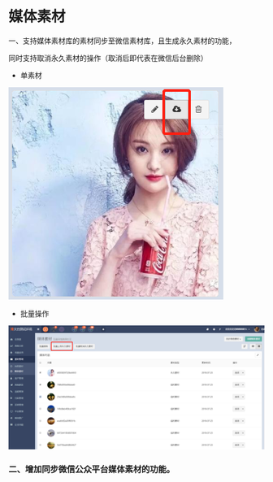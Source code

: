 # 媒体素材

一、支持媒体素材库的素材同步至微信素材库，且生成永久素材的功能，

同时支持取消永久素材的操作（取消后即代表在微信后台删除）

* 单素材

![](/assets/1532336464%281%29.jpg)

* 批量操作

![](/assets/1532336668.jpg)

### 二、增加同步微信公众平台媒体素材的功能。



